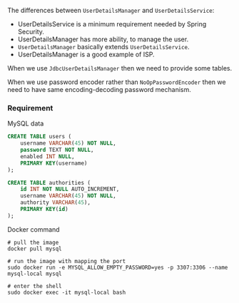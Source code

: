 The differences between `UserDetailsManager` and `UserDetailsService`:  
- UserDetailsService is a minimum requirement needed by Spring Security.   
- UserDetailsManager has more ability, to manage the user.  
- `UserDetailsManager` basically extends `UserDetailsService`.  
- UserDetailsManager is a good example of ISP.

When we use `JdbcUserDetailsManager` then we need to provide some tables.

When we use password encoder rather than `NoOpPasswordEncoder` then we need to have same encoding-decoding password mechanism.

### Requirement

MySQL data  
```sql
CREATE TABLE users (
	username VARCHAR(45) NOT NULL,
	password TEXT NOT NULL,
	enabled INT NULL,
	PRIMARY KEY(username)
);

CREATE TABLE authorities (
	id INT NOT NULL AUTO_INCREMENT,
	username VARCHAR(45) NOT NULL,
	authority VARCHAR(45),
	PRIMARY KEY(id)
);
```

Docker command  
```shell
# pull the image
docker pull mysql

# run the image with mapping the port
sudo docker run -e MYSQL_ALLOW_EMPTY_PASSWORD=yes -p 3307:3306 --name mysql-local mysql

# enter the shell
sudo docker exec -it mysql-local bash
```